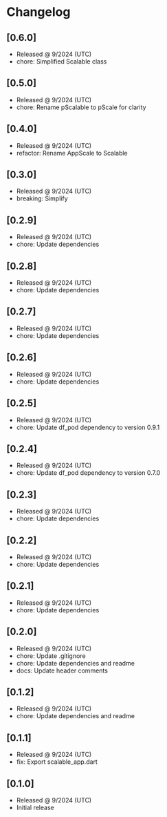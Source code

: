 # Changelog

## [0.6.0]

- Released @ 9/2024 (UTC)
- chore: Simplified Scalable class

## [0.5.0]

- Released @ 9/2024 (UTC)
- chore: Rename pScalable to pScale for clarity

## [0.4.0]

- Released @ 9/2024 (UTC)
- refactor: Rename AppScale to Scalable

## [0.3.0]

- Released @ 9/2024 (UTC)
- breaking: Simplify

## [0.2.9]

- Released @ 9/2024 (UTC)
- chore: Update dependencies

## [0.2.8]

- Released @ 9/2024 (UTC)
- chore: Update dependencies

## [0.2.7]

- Released @ 9/2024 (UTC)
- chore: Update dependencies

## [0.2.6]

- Released @ 9/2024 (UTC)
- chore: Update dependencies

## [0.2.5]

- Released @ 9/2024 (UTC)
- chore: Update df_pod dependency to version 0.9.1

## [0.2.4]

- Released @ 9/2024 (UTC)
- chore: Update df_pod dependency to version 0.7.0

## [0.2.3]

- Released @ 9/2024 (UTC)
- chore: Update dependencies

## [0.2.2]

- Released @ 9/2024 (UTC)
- chore: Update dependencies

## [0.2.1]

- Released @ 9/2024 (UTC)
- chore: Update dependencies

## [0.2.0]

- Released @ 9/2024 (UTC)
- chore: Update .gitignore
- chore: Update dependencies and readme
- docs: Update header comments

## [0.1.2]

- Released @ 9/2024 (UTC)
- chore: Update dependencies and readme

## [0.1.1]

- Released @ 9/2024 (UTC)
- fix: Export scalable_app.dart

## [0.1.0]

- Released @ 9/2024 (UTC)
- Initial release

